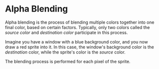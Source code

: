 # Alpha Blending

Alpha blending is the process of blending multiple colors together into one final color, based on certain factors.
Typically, only two colors called the _source color_ and _destination color_ participate in this process.

Imagine you have a window with a blue background color, and you now draw a red sprite into it.
In this case, the window's background color is the _destination_ color, while the sprite's color is the
_source_ color.

The blending process is performed for each pixel of the sprite.
